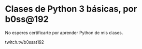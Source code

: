 # Clases de Python 3 básicas, por b0ss@192

No esperes certificarte por aprender Python de mis clases. 

twitch.tv/b0ssat192
